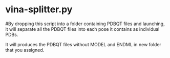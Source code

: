 # vina-splitter.py
#By dropping this script into a folder containing PDBQT files and launching, 
it will separate all the PDBQT files into each pose it contains as individual PDBs.

It will produces the PDBQT files without MODEL and ENDML in new folder that you assigned.

